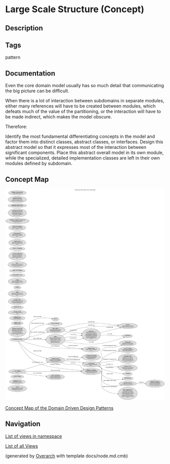 
# Large Scale Structure (Concept)
## Description



## Tags
pattern

## Documentation
Even the core domain model usually has so much detail that communicating the
big picture can be difficult.

When there is a lot of interaction between subdomains in separate modules,
either many references will have to be created between modules, which defeats
much of the value of the partitioning, or the interaction will have to be made
indirect, which makes the model obscure.

Therefore:

Identify the most fundamental differentiating concepts in the model and factor
them into distinct classes, abstract classes, or interfaces. Design this
abstract model so that it expresses most of the interaction between significant
components. Place this abstract overall model in its own module, while the
specialized, detailed implementation classes are left in their own modules
defined by subdomain.

## Concept Map
![Concept Map of the Domain Driven Design Patterns](../../software-development/domain-driven-design/concept-view.png)

[Concept Map of the Domain Driven Design Patterns](../../software-development/domain-driven-design/concept-view.md)


## Navigation
[List of views in namespace](./views-in-namespace.md)

[List of all Views](../../views.md)


(generated by [Overarch](https://github.com/soulspace-org/overarch) with template docs/node.md.cmb)
